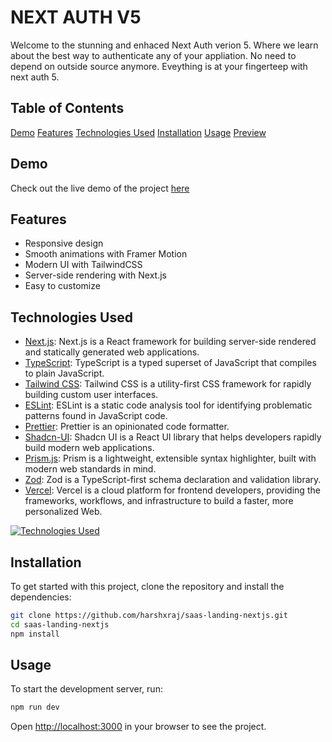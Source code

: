 # NEXT AUTH V5

Welcome to the stunning and enhaced Next Auth verion 5. Where we learn about the best way to authenticate any of your appliation. No need to depend on outside source anymore. Eveything is at your fingerteep with next auth 5.

## Table of Contents

[Demo](#demo)
[Features](#features)
[Technologies Used](#technologies-used)
[Installation](#installation)
[Usage](#usage)
[Preview](#preview)

## Demo

Check out the live demo of the project [here](https://next-auth-v4.vercel.app)

## Features

- Responsive design
- Smooth animations with Framer Motion
- Modern UI with TailwindCSS
- Server-side rendering with Next.js
- Easy to customize

## Technologies Used

- [Next.js](https://nextjs.org/): Next.js is a React framework for building server-side rendered and statically generated web applications.
- [TypeScript](https://www.typescriptlang.org/): TypeScript is a typed superset of JavaScript that compiles to plain JavaScript.
- [Tailwind CSS](https://tailwindcss.com/): Tailwind CSS is a utility-first CSS framework for rapidly building custom user interfaces.
- [ESLint](https://eslint.org/): ESLint is a static code analysis tool for identifying problematic patterns found in JavaScript code.
- [Prettier](https://prettier.io/): Prettier is an opinionated code formatter.
- [Shadcn-UI](https://ui.shadcn.com/): Shadcn UI is a React UI library that helps developers rapidly build modern web applications.
- [Prism.js](https://prismjs.com/): Prism is a lightweight, extensible syntax highlighter, built with modern web standards in mind.
- [Zod](https://zod.dev/): Zod is a TypeScript-first schema declaration and validation library.
- [Vercel](https://vercel.com/): Vercel is a cloud platform for frontend developers, providing the frameworks, workflows, and infrastructure to build a faster, more personalized Web.

[![Technologies Used](https://skillicons.dev/icons?i=nextjs,ts,tailwind,postgres,prisma,react,ts,vercel)](https://skillicons.dev)

## Installation

To get started with this project, clone the repository and install the dependencies:

```bash
git clone https://github.com/harshxraj/saas-landing-nextjs.git
cd saas-landing-nextjs
npm install
```

## Usage

To start the development server, run:

```bash
npm run dev
```

Open [http://localhost:3000](http://localhost:3000) in your browser to see the project.
